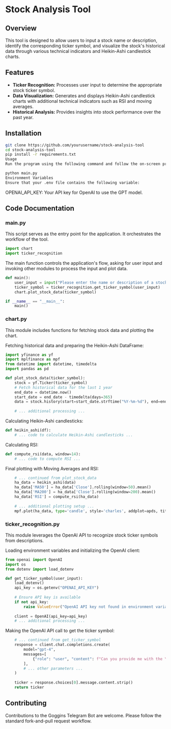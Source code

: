 # Stock Analysis Tool

## Overview

This tool is designed to allow users to input a stock name or description, identify the corresponding ticker symbol, and visualize the stock's historical data through various technical indicators and Heikin-Ashi candlestick charts.

## Features

- **Ticker Recognition:** Processes user input to determine the appropriate stock ticker symbol.
- **Data Visualization:** Generates and displays Heikin-Ashi candlestick charts with additional technical indicators such as RSI and moving averages.
- **Historical Analysis:** Provides insights into stock performance over the past year.

## Installation

```bash
git clone https://github.com/yourusername/stock-analysis-tool
cd stock-analysis-tool
pip install -r requirements.txt
Usage
Run the program using the following command and follow the on-screen prompts:
```

```bash
python main.py
Environment Variables
Ensure that your .env file contains the following variable:
```

OPENAI_API_KEY: Your API key for OpenAI to use the GPT model.
## Code Documentation
### main.py
This script serves as the entry point for the application. It orchestrates the workflow of the tool.

```python
import chart
import ticker_recognition
```
The main function controls the application's flow, asking for user input and invoking other modules to process the input and plot data.

```python
def main():
    user_input = input("Please enter the name or description of a stock: ")
    ticker_symbol = ticker_recognition.get_ticker_symbol(user_input)
    chart.plot_stock_data(ticker_symbol)

if __name__ == "__main__":
    main()

```
### chart.py
This module includes functions for fetching stock data and plotting the chart.

Fetching historical data and preparing the Heikin-Ashi DataFrame:

```python
import yfinance as yf
import mplfinance as mpf
from datetime import datetime, timedelta
import pandas as pd

def plot_stock_data(ticker_symbol):
    stock = yf.Ticker(ticker_symbol)
    # Fetch historical data for the last 1 year
    end_date = datetime.now()
    start_date = end_date - timedelta(days=365)
    data = stock.history(start=start_date.strftime("%Y-%m-%d"), end=end_date.strftime("%Y-%m-%d"))
    
    # ... additional processing ...
```
Calculating Heikin-Ashi candlesticks:

```python
def heikin_ashi(df):
    # ... code to calculate Heikin-Ashi candlesticks ...
```
Calculating RSI:

```python
def compute_rsi(data, window=14):
    # ... code to compute RSI ...
```
Final plotting with Moving Averages and RSI:
```python
    # ... continued from plot_stock_data
    ha_data = heikin_ashi(data)
    ha_data['MA50'] = ha_data['Close'].rolling(window=50).mean()
    ha_data['MA200'] = ha_data['Close'].rolling(window=200).mean()
    ha_data['RSI'] = compute_rsi(ha_data)
    
    # ... additional plotting setup ...
    mpf.plot(ha_data, type='candle', style='charles', addplot=apds, title=f'{ticker_symbol} Heikin-Ashi Chart', volume=False, figratio=(12,8), panel_ratios=(4,1))

```
### ticker_recognition.py

This module leverages the OpenAI API to recognize stock ticker symbols from descriptions.

Loading environment variables and initializing the OpenAI client:

```python
from openai import OpenAI
import os
from dotenv import load_dotenv

def get_ticker_symbol(user_input):
    load_dotenv()
    api_key = os.getenv("OPENAI_API_KEY")
    
    # Ensure API key is available
    if not api_key:
        raise ValueError("OpenAI API key not found in environment variables")
    
    client = OpenAI(api_key=api_key)
    # ... additional processing ...
```
Making the OpenAI API call to get the ticker symbol:

```python
    # ... continued from get_ticker_symbol
    response = client.chat.completions.create(
        model="gpt-4",
        messages=[
            {"role": "user", "content": f"Can you provide me with the Yahoo Finance ticker symbol for '{user_input}'? Please respond only with the ticker symbol."}
        ],
        # ... other parameters ...
    )
    
    ticker = response.choices[0].message.content.strip()
    return ticker
```


## Contributing
Contributions to the Goggins Telegram Bot are welcome. Please follow the standard fork-and-pull request workflow.
